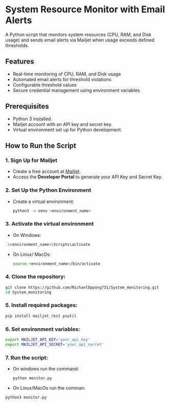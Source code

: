 # System Resource Monitor with Email Alerts

A Python script that monitors system resources (CPU, RAM, and Disk usage) and sends email alerts via Mailjet when usage exceeds defined thresholds.

## Features
- Real-time monitoring of CPU, RAM, and Disk usage
- Automated email alerts for threshold violations
- Configurable threshold values
- Secure credential management using environment variables

## Prerequisites
- Python 3 installed.
- Mailjet account with an API key and secret key.
- Virtual environment set up for Python development.

## How to Run the Script
### 1. Sign Up for Mailjet
- Create a free account at [Mailjet](https://www.mailjet.com/).
- Access the **Developer Portal** to generate your API Key and Secret Key.

### 2. Set Up the Python Environment
- Create a virtual environment:
  ```bash
  python3 -m venv <environment_name>
  ```

### 3. Activate the virtual environment
 - On Windows:
 ```bash
 .\<environment_name>\Scripts\activate
```
- On Linux/ MacOs:
  ```bash
  source <environment_name>/bin/activate
  ```

### 4. Clone the repository:
  ```bash
  git clone https://github.com/MichaelOppong731/System_monitoring.git
  cd System_monitoring
```

### 5. Install required packages:
  ```bash
  pip install mailjet_rest psutil
  ```

### 6. Set environment variables:
  ```bash
  export MAILJET_API_KEY='your_api_key'
  export MAILJET_API_SECRET='your_api_secret'
  ```

### 7. Run the script:
- On windows run the command:
  ```bash
  python monitor.py
  ```

- On Linux/MacOs run the comman:
 ```bash
 python3 monitor.py
 ```
